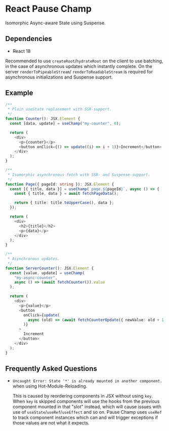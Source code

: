 # React Pause Champ

Isomorphic Async-aware State using Suspense.

## Dependencies

* React 18

Recommended to use `createRoot`/`hydrateRoot` on the client to use batching, in
the case of asynchronous updates which instantly complete. On the server
`renderToPipeableStream`/ `renderToReadableStream` is required for asynchronous
initializations and Suspense support.

## Example

```typescript
/**
 * Plain useState replacement with SSR-support.
 */
function Counter(): JSX.Element {
  const [data, update] = useChamp("my-counter", 0);

  return (
    <div>
      <p>{counter}</p>
      <button onClick={() => update((i) => i + 1)}>Increment</button>
    </div>
  );
}

/**
 * Isomorphic asynchronous fetch with SSR- and Suspense-support.
 */
function Page({ pageId: string }): JSX.Element {
  const [{ title, data }] = useChamp(`page.${pageId}`, async () => {
    const { title, data } = await fetchPageData();

    return { title: title.toUpperCase(), data };
  });

  return (
    <div>
      <h2>{title}</h2>
      <p>{data}</p>
    </div>
  );
}

/**
 * Asynchronous updates.
 */
function ServerCounter(): JSX.Element {
  const [value, update] = useChamp(
    "my-async-counter",
    async () => (await fetchCounter()).value
  );

  return (
    <div>
      <p>{value}</p>
      <button
        onClick={update(
          async (old) => (await fetchCounterUpdate({ newValue: old + 1 })).value
        )}
      >
        Increment
      </button>
    </div>
  );
}
```

## Frequently Asked Questions

* `Uncaught Error: State '*' is already mounted in another component.` when
  using Hot-Module-Reloading.

  This is caused by reordering components in JSX without using `key`. When
  `key` is skipped components will use the hooks from the previous component
  mounted in that "slot" instead, which will cause issues with use of
  `useState`/`useRef`/`useEffect` and so on. Pause Champ uses `useRef` to track
  component instances which can and will trigger exceptions if those values
  are not what it expects.
